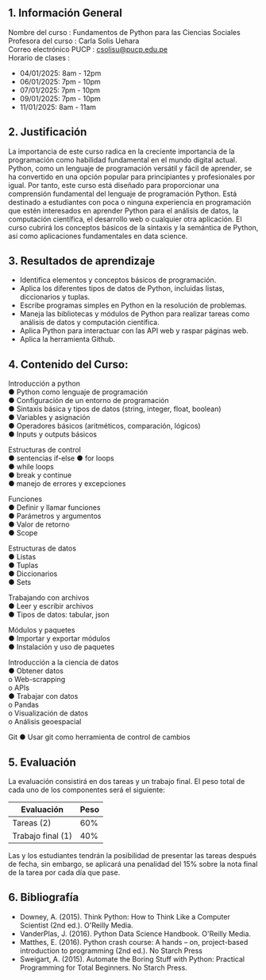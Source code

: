 ## 1.	Información General

Nombre del curso		: Fundamentos de Python para las Ciencias Sociales  
Profesora del curso		: Carla Solis Uehara  
Correo electrónico PUCP	: csolisu@pucp.edu.pe  
Horario de clases		: 
- 04/01/2025: 8am - 12pm	
- 06/01/2025: 7pm - 10pm
- 07/01/2025: 7pm - 10pm
- 09/01/2025: 7pm - 10pm
- 11/01/2025: 8am - 11am


## 2.	Justificación
La importancia de este curso radica en la creciente importancia de la programación como habilidad fundamental en el mundo digital actual. Python, como un lenguaje de programación versátil y fácil de aprender, se ha convertido en una opción popular para principiantes y profesionales por igual. Por tanto, este curso está diseñado para proporcionar una comprensión fundamental del lenguaje de programación Python. Está destinado a estudiantes con poca o ninguna experiencia en programación que estén interesados en aprender Python para el análisis de datos, la computación científica, el desarrollo web o cualquier otra aplicación. El curso cubrirá los conceptos básicos de la sintaxis y la semántica de Python, así como aplicaciones fundamentales en data science. 



##  3. Resultados de aprendizaje

- Identifica elementos y conceptos básicos de programación.
- Aplica los diferentes tipos de datos de Python, incluidas listas, diccionarios y tuplas.
- Escribe programas simples en Python en la resolución de problemas.
- Maneja las bibliotecas y módulos de Python para realizar tareas como análisis de datos y computación científica.
- Aplica Python para interactuar con las API web y raspar páginas web.
- Aplica la herramienta Github. 

## 4.	Contenido del Curso: 

Introducción a python    
●	Python como lenguaje de programación     
●	Configuración de un entorno de programación           
●	Sintaxis básica y tipos de datos (string, integer, float, boolean)   
●	Variables y asignación   
●	Operadores básicos (aritméticos, comparación, lógicos)   
●	Inputs y outputs básicos     

Estructuras de control   
●	sentencias if-else 
●	for loops       
●	while loops   
●	break y continue         
●	manejo de errores y excepciones  

Funciones    
●	Definir y llamar funciones   
●	Parámetros y argumentos   
●	Valor de retorno         
●	Scope    

Estructuras de datos     
●	Listas   
●	Tuplas   
●	Diccionarios     
●	Sets     

Trabajando con archivos  
●	Leer y escribir archivos         
●	Tipos de datos: tabular, json    

Módulos y paquetes   
●	Importar y exportar módulos   
●	Instalación y uso de paquetes          

Introducción a la ciencia de datos   
●	Obtener datos    
    o	Web-scrapping    
    o	APIs     
●	Trabajar con datos   
    o	Pandas   
    o	Visualización de datos    
o	Análisis geoespacial     

Git 
●	Usar git como herramienta de control de cambios 


## 5.	Evaluación
La evaluación consistirá en dos tareas y un trabajo final. El peso total de cada uno de los componentes será el siguiente:

|Evaluación| Peso|
| ----------- | ----------- |
|Tareas (2)|     60%  |
|Trabajo final (1)	|	 	40% |


Las y los estudiantes tendrán la posibilidad de presentar las tareas después de fecha, sin embargo, se aplicará una penalidad del 15% sobre la nota final de la tarea por cada día que pase.

## 6.	Bibliografía
- Downey, A. (2015). Think Python: How to Think Like a Computer Scientist (2nd ed.). O'Reilly Media. 
- VanderPlas, J. (2016). Python Data Science Handbook. O'Reilly Media. 
- Matthes, E. (2016). Python crash course: A hands – on, project-based introduction to programming (2nd ed.). No Starch Press
- Sweigart, A. (2015). Automate the Boring Stuff with Python: Practical Programming for Total Beginners. No Starch Press. 






